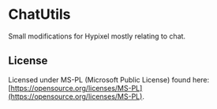 ChatUtils
=======

Small modifications for Hypixel mostly relating to chat.

## License

Licensed under MS-PL (Microsoft Public License) found here: [https://opensource.org/licenses/MS-PL](https://opensource.org/licenses/MS-PL).